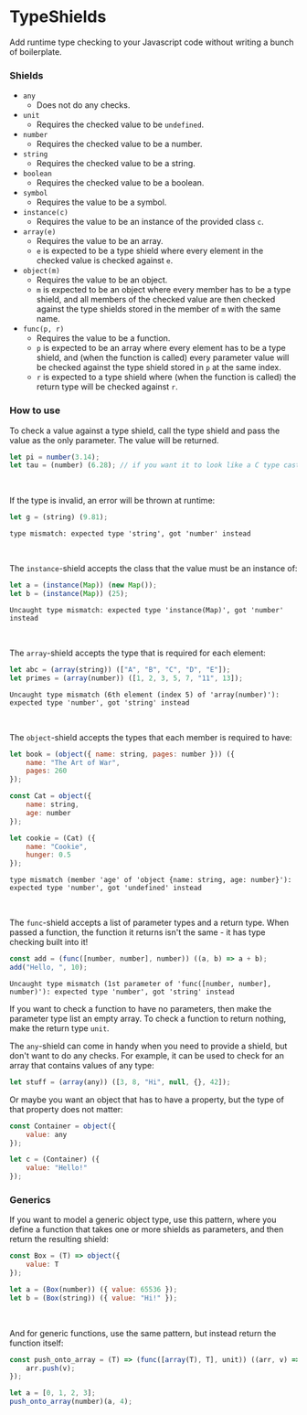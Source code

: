 # TypeShields

Add runtime type checking to your Javascript code without writing a bunch of boilerplate.

### Shields

- `any`
    - Does not do any checks.
- `unit`
    - Requires the checked value to be `undefined`.
- `number`
    - Requires the checked value to be a number.
- `string`
    - Requires the checked value to be a string.
- `boolean`
    - Requires the checked value to be a boolean.
- `symbol`
    - Requires the value to be a symbol.
- `instance(c)`
    - Requires the value to be an instance of the provided class `c`.
- `array(e)`
    - Requires the value to be an array.
    - `e` is expected to be a type shield where every element in the checked value is checked against `e`.
- `object(m)`
    - Requires the value to be an object.
    - `m` is expected to be an object where every member has to be a type shield, and all members of the checked value are then checked against the type shields stored in the member of `m` with the same name.
- `func(p, r)`
    - Requires the value to be a function.
    - `p` is expected to be an array where every element has to be a type shield, and (when the function is called) every parameter value will be checked against the type shield stored in `p` at the same index.
    - `r` is expected to a type shield where (when the function is called) the return type will be checked against `r`.

### How to use

To check a value against a type shield, call the type shield and pass the value as the only parameter. The value will be returned.
```js
let pi = number(3.14);
let tau = (number) (6.28); // if you want it to look like a C type cast
```
<br>

If the type is invalid, an error will be thrown at runtime:
```js
let g = (string) (9.81);
```
```
type mismatch: expected type 'string', got 'number' instead
```
<br>

The `instance`-shield accepts the class that the value must be an instance of:
```js
let a = (instance(Map)) (new Map());
let b = (instance(Map)) (25); 
```
```
Uncaught type mismatch: expected type 'instance(Map)', got 'number' instead
```
<br>

The `array`-shield accepts the type that is required for each element:
```js
let abc = (array(string)) (["A", "B", "C", "D", "E"]);
let primes = (array(number)) ([1, 2, 3, 5, 7, "11", 13]);
```
```
Uncaught type mismatch (6th element (index 5) of 'array(number)'): expected type 'number', got 'string' instead
```
<br>

The `object`-shield accepts the types that each member is required to have:
```js
let book = (object({ name: string, pages: number })) ({
    name: "The Art of War",
    pages: 260
});

const Cat = object({
    name: string,
    age: number
});

let cookie = (Cat) ({
    name: "Cookie",
    hunger: 0.5
});
```
```
type mismatch (member 'age' of 'object {name: string, age: number}'): expected type 'number', got 'undefined' instead
```
<br>

The `func`-shield accepts a list of parameter types and a return type. When passed a function, the function it returns isn't the same - it has type checking built into it!
```js
const add = (func([number, number], number)) ((a, b) => a + b);
add("Hello, ", 10);
```
```
Uncaught type mismatch (1st parameter of 'func([number, number], number)'): expected type 'number', got 'string' instead
```
If you want to check a function to have no parameters, then make the parameter type list an empty array.
To check a function to return nothing, make the return type `unit`.
<br>

The `any`-shield can come in handy when you need to provide a shield, but don't want to do any checks. For example, it can be used to check for an array that contains values of any type:
```js
let stuff = (array(any)) ([3, 8, "Hi", null, {}, 42]);
```
Or maybe you want an object that has to have a property, but the type of that property does not matter:
```js
const Container = object({
    value: any
});

let c = (Container) ({
    value: "Hello!"
});
```

### Generics

If you want to model a generic object type, use this pattern, where you define a function that takes one or more shields as parameters, and then return the resulting shield:
```js
const Box = (T) => object({
    value: T
});

let a = (Box(number)) ({ value: 65536 });
let b = (Box(string)) ({ value: "Hi!" });
```
<br>

And for generic functions, use the same pattern, but instead return the function itself:
```js
const push_onto_array = (T) => (func([array(T), T], unit)) ((arr, v) => {
    arr.push(v);
});

let a = [0, 1, 2, 3];
push_onto_array(number)(a, 4);
```